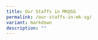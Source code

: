 ```yaml
---
title: Our Staffs in MK@SG
permalink: /our-staffs-in-mk-sg/
variant: markdown
description: ""
---
```

